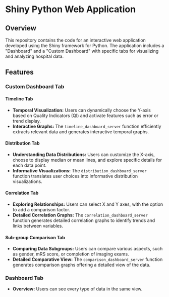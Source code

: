 # Shiny Python Web Application

## Overview

This repository contains the code for an interactive web application developed using the Shiny framework for Python. The application includes a "Dashboard" and a "Custom Dashboard" with specific tabs for visualizing and analyzing hospital data.

## Features

### Custom Dashboard Tab

#### Timeline Tab

- **Temporal Visualization:** Users can dynamically choose the Y-axis based on Quality Indicators (QI) and activate features such as error or trend display.
- **Interactive Graphs:** The `timeline_dashboard_server` function efficiently extracts relevant data and generates interactive temporal graphs.

#### Distribution Tab

- **Understanding Data Distributions:** Users can customize the X-axis, choose to display median or mean lines, and explore specific details for each data point.
- **Informative Visualizations:** The `distribution_dashboard_server` function translates user choices into informative distribution visualizations.

#### Correlation Tab

- **Exploring Relationships:** Users can select X and Y axes, with the option to add a comparison factor.
- **Detailed Correlation Graphs:** The `correlation_dashboard_server` function generates detailed correlation graphs to identify trends and links between variables.

#### Sub-group Comparison Tab

- **Comparing Data Subgroups:** Users can compare various aspects, such as gender, mRS score, or completion of imaging exams.
- **Detailed Comparative View:** The `comparison_dashboard_server` function generates comparison graphs offering a detailed view of the data.

### Dashboard Tab
- **Overview:** Users can see every type of data in the same view.